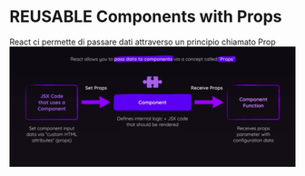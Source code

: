 # REUSABLE Components with Props
React ci permette di passare dati attraverso un principio chiamato Prop
![](schermate/schermata4.png?raw=true)